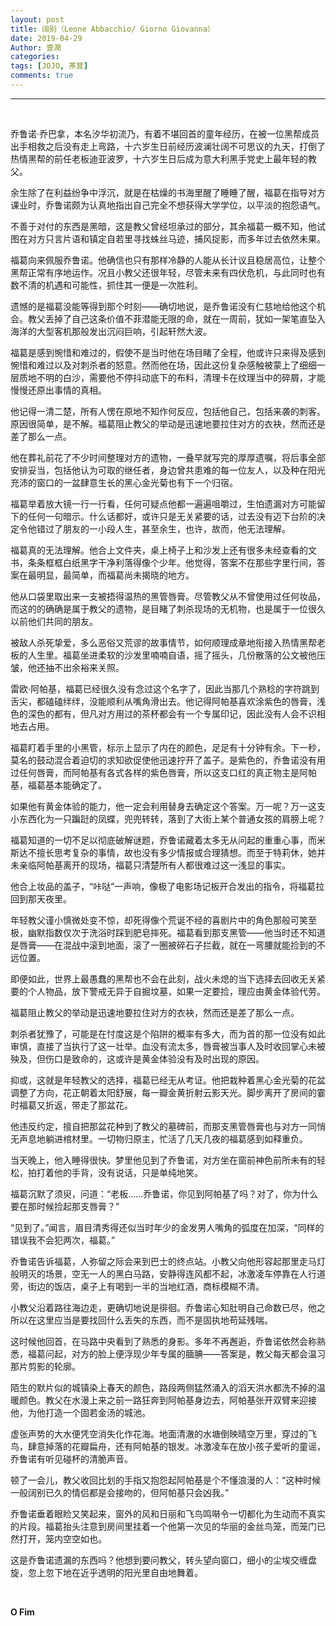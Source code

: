 ```yaml
---
layout: post
title: 阔别（Leone Abbacchio/ Giorno Giovanna）
date: 2019-04-29
Author: 壹澗
categories: 
tags: [JOJO, 茶茸]
comments: true
--- 
```


***

<br/>

乔鲁诺·乔巴拿，本名汐华初流乃，有着不堪回首的童年经历，在被一位黑帮成员出手相救之后没有走上弯路，十六岁生日前经历波澜壮阔不可思议的九天，打倒了热情黑帮的前任老板迪亚波罗，十六岁生日后成为意大利黑手党史上最年轻的教父。

余生除了在利益纷争中浮沉，就是在枯燥的书海里醒了睡睡了醒，福葛在指导对方课业时，乔鲁诺颇为认真地指出自己完全不想获得大学学位，以平淡的抱怨语气。

不善于对付的东西是黑暗，这是教父曾经坦承过的部分，其余福葛一概不知，他试图在对方只言片语和镇定自若里寻找蛛丝马迹，捕风捉影，而多年过去依然未果。

福葛向来佩服乔鲁诺。他确信也只有那样冷静的人能从长计议且稳居高位，让整个黑帮正常有序地运作。况且小教父还很年轻，尽管未来有四伏危机，与此同时也有数不清的机遇和可能性，抓住其一便是一次胜利。

遗憾的是福葛没能等得到那个时刻——确切地说，是乔鲁诺没有仁慈地给他这个机会。教父丢掉了自己这条价值不菲潜能无限的命，就在一周前，犹如一架笔直坠入海洋的大型客机那般发出沉闷巨响，引起轩然大波。

福葛是感到惋惜和难过的，假使不是当时他在场目睹了全程，他或许只来得及感到惋惜和难过以及对刺杀者的怒意。然而他在场，因此这份复杂感触被蒙上了细细一层质地不明的白沙，需要他不停抖动底下的布料，清理卡在纹理当中的碎屑，才能慢慢还原出事情的真相。

他记得一清二楚，所有人愣在原地不知作何反应，包括他自己，包括来袭的刺客。原因很简单，是不解。福葛阻止教父的举动是迅速地要拉住对方的衣袂，然而还是差了那么一点。

他在葬礼前花了不少时间整理对方的遗物，一叠早就写完的厚厚遗嘱，将后事全部安排妥当，包括他认为可取的继任者，身边曾共患难的每一位友人，以及种在阳光充沛的窗口的一盆肆意生长的黑心金光菊也有下一个归宿。

福葛举着放大镜一行一行看，任何可疑点他都一遍遍咀嚼过，生怕遗漏对方可能留下的任何一句暗示。什么话都好，或许只是无关紧要的话，过去没有迈下台阶的决定令他错过了朋友的一小段人生，甚至余生，也许，故而，他无法理解。

福葛真的无法理解。他合上文件夹，桌上椅子上和沙发上还有很多未经查看的文书，条条框框白纸黑字干净利落得像个少年。他觉得，答案不在那些字里行间，答案在最明显，最简单，而福葛尚未揭晓的地方。

他从口袋里取出来一支被捂得温热的黑管唇膏。尽管教父从不曾使用过任何妆品，而这的的确确是属于教父的遗物，是目睹了刺杀现场的无机物，也是属于一位很久以前他们共同的朋友。

被敌人杀死挚爱，多么恶俗又荒谬的故事情节，如何顺理成章地衔接入热情黑帮老板的人生里。福葛坐进柔软的沙发里喃喃自语，摇了摇头，几份散落的公文被他压皱，他还抽不出余裕来关照。

雷欧·阿帕基，福葛已经很久没有念过这个名字了，因此当那几个熟稔的字符跳到舌尖，都磕磕绊绊，没能顺利从嘴角滑出去。他记得阿帕基喜欢涂紫色的唇膏，浅色的深色的都有，但凡对方用过的茶杯都会有一个专属印记，因此没有人会不识相地去占用。

福葛盯着手里的小黑管，标示上显示了内在的颜色，足足有十分钟有余。下一秒，莫名的鼓动混合着迫切的求知欲促使他迅速拧开了盖子。是紫色的，乔鲁诺没有用过任何唇膏，而阿帕基有各式各样的紫色唇膏，所以这支口红的真正物主是阿帕基，福葛基本能确定了。

如果他有黄金体验的能力，他一定会利用替身去确定这个答案。万一呢？万一这支小东西化为一只蹁跹的凤蝶，兜兜转转，落到了大街上某个普通女孩的肩膀上呢？

福葛知道的一切不足以彻底破解谜题，乔鲁诺藏着太多无从问起的重重心事，而米斯达不擅长思考复杂的事情，故也没有多少情报或合理猜想。而至于特莉休，她并未亲临阿帕基离开的现场，福葛只清楚所有人都很难过这一浅显的事实。

他合上妆品的盖子，“咔哒”一声响，像极了电影场记板开合发出的指令，将福葛拉回到那天夜里。

年轻教父谨小慎微处变不惊，却死得像个荒诞不经的喜剧片中的角色那般可笑至极，幽默指数仅次于洗浴时踩到肥皂摔死。福葛看到那支黑管——他当时还不知道是唇膏——在混战中滚到地面，滚了一圈被碎石子拦截，就在一弯腰就能捡到的不远位置。

即便如此，世界上最愚蠢的黑帮也不会在此刻，战火未熄的当下选择去回收无关紧要的个人物品，放下警戒无异于自掘坟墓，如果一定要捡，理应由黄金体验代劳。

福葛阻止教父的举动是迅速地要拉住对方的衣袂，然而还是差了那么一点。

刺杀者犹豫了，可能是在忖度这是个陷阱的概率有多大，而为首的那一位没有如此审慎，直接了当执行了这一壮举。血没有流太多，唇膏被当事人及时收回掌心未被殃及，但伤口是致命的，这或许是黄金体验没有及时出现的原因。

抑或，这就是年轻教父的选择，福葛已经无从考证。他把栽种着黑心金光菊的花盆调整了方向，花正朝着太阳舒展，每一瓣金黄折射云影天光。脚步离开了房间的霎时福葛又折返，带走了那盆花。

他违反约定，擅自把那盆花种到了教父的墓碑前，而那支黑管唇膏也与对方一同悄无声息地躺进棺材里。一切物归原主，忙活了几天几夜的福葛感到如释重负。

当天晚上，他入睡得很快。梦里他见到了乔鲁诺，对方坐在窗前神色前所未有的轻松，拍打着他的手背，没有说话，只是单纯地笑。

福葛沉默了须臾，问道：“老板……乔鲁诺，你见到阿帕基了吗？对了，你为什么要在那时候捡起那支唇膏？”

“见到了。”闻言，眉目清秀得还似当时年少的金发男人嘴角的弧度在加深，“同样的错误我不会犯两次，福葛。”

乔鲁诺告诉福葛，人弥留之际会来到巴士的终点站。小教父向他形容起那里走马灯般明灭的场景，空无一人的黑白马路，安静得连风都不起，冰激凌车停靠在人行道旁，街边的饭店，桌子上有喝到一半的当地红酒，商标模糊不清。

小教父沿着路往海边走，更确切地说是徘徊。乔鲁诺心知肚明自己命数已尽，他之所以在这里应当是要找回什么丢失的东西，而不是固执地苟延残喘。

这时候他回首，在马路中央看到了熟悉的身影。多年不再邂逅，乔鲁诺依然会称熟悉，福葛问起，对方的脸上便浮现少年专属的腼腆——答案是，教父每天都会温习那片剪影的轮廓。

陌生的默片似的城镇染上春天的颜色，路段两侧猛然涌入的滔天洪水都洗不掉的温暖颜色。教父在水漫上来之前一路狂奔到阿帕基身边去，阿帕基张开双臂来迎接他，为他打造一个固若金汤的城池。

虚张声势的大水便凭空消失化作花海。地面清澈的水塘倒映晴空万里，穿过的飞鸟，肆意掉落的花瓣扁舟，还有阿帕基的银发。冰激凌车在放小孩子爱听的童谣，乔鲁诺有听见碰杯的清脆声音。

顿了一会儿，教父收回比划的手指又抱怨起阿帕基是个不懂浪漫的人：“这种时候一般阔别已久的情侣都是会接吻的，但阿帕基只会凶我。”

乔鲁诺垂着眼睑又笑起来，窗外的风和日丽和飞鸟鸣啭令一切都化为生动而不真实的片段。福葛抬头注意到房间里挂着一个他第一次见的华丽的金丝鸟笼，而笼门已然打开，笼内空空如也。

这是乔鲁诺遗漏的东西吗？他想到要问教父，转头望向窗口，细小的尘埃交缠盘旋，忽上忽下地在近乎透明的阳光里自由地舞着。

<br/>

**O Fim**